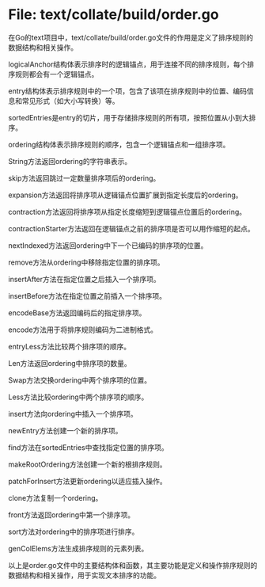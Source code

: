 # File: text/collate/build/order.go

在Go的text项目中，text/collate/build/order.go文件的作用是定义了排序规则的数据结构和相关操作。

logicalAnchor结构体表示排序时的逻辑锚点，用于连接不同的排序规则，每个排序规则都会有一个逻辑锚点。

entry结构体表示排序规则中的一个项，包含了该项在排序规则中的位置、编码信息和常见形式（如大小写转换）等。

sortedEntries是entry的切片，用于存储排序规则的所有项，按照位置从小到大排序。

ordering结构体表示排序规则的顺序，包含一个逻辑锚点和一组排序项。

String方法返回ordering的字符串表示。

skip方法返回跳过一定数量排序项后的ordering。

expansion方法返回将排序项从逻辑锚点位置扩展到指定长度后的ordering。

contraction方法返回将排序项从指定长度缩短到逻辑锚点位置后的ordering。

contractionStarter方法返回在逻辑锚点之前的排序项是否可以用作缩短的起点。

nextIndexed方法返回ordering中下一个已编码的排序项的位置。

remove方法从ordering中移除指定位置的排序项。

insertAfter方法在指定位置之后插入一个排序项。

insertBefore方法在指定位置之前插入一个排序项。

encodeBase方法返回编码后的指定排序项。

encode方法用于将排序规则编码为二进制格式。

entryLess方法比较两个排序项的顺序。

Len方法返回ordering中排序项的数量。

Swap方法交换ordering中两个排序项的位置。

Less方法比较ordering中两个排序项的顺序。

insert方法向ordering中插入一个排序项。

newEntry方法创建一个新的排序项。

find方法在sortedEntries中查找指定位置的排序项。

makeRootOrdering方法创建一个新的根排序规则。

patchForInsert方法更新ordering以适应插入操作。

clone方法复制一个ordering。

front方法返回ordering中第一个排序项。

sort方法对ordering中的排序项进行排序。

genColElems方法生成排序规则的元素列表。

以上是order.go文件中的主要结构体和函数，其主要功能是定义和操作排序规则的数据结构和相关操作，用于实现文本排序的功能。

